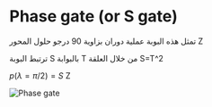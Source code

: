 # Phase gate (or S gate) 

تمثل هذه البوبة عملية دوران بزاوية 90 درجو حلول المحور Z

ترتبط البوبة S بالبوابة T من خلال العلقة S=T^2

 $p(\lambda = \pi/2 )=S$ Z

 ![ Phase gate](~/images/phase_Gate_math.png)

  


